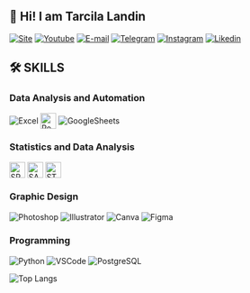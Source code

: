 
## 👋 Hi! I am Tarcila Landin 

[![Site](https://img.shields.io/website?label=TudocomExcel.com.br&style=for-the-badge&url=https://tudocomexcel.com.br/)](https://tudocomexcel.com.br)
[![Youtube](https://img.shields.io/badge/YouTube-FF0000?style=for-the-badge&logo=youtube&logoColor=white)](https://youtube.com/tudocomexcel)
[![E-mail](https://img.shields.io/badge/Gmail-D14836?style=for-the-badge&logo=gmail&logoColor=white)](mailto:tarcilalandin.tce@gmail.com)
[![Telegram](https://img.shields.io/badge/Telegram-2CA5E0?style=for-the-badge&logo=telegram&logoColor=white)](https://t.me/tudocomexcel)
[![Instagram](https://img.shields.io/badge/Instagram-E4405F?style=for-the-badge&logo=instagram&logoColor=white)](https://instagram.com/tudocomexcel)
[![Likedin](https://img.shields.io/badge/LinkedIn-0077B5?style=for-the-badge&logo=linkedin&logoColor=white)](https://www.linkedin.com/in/tarcilalandin/)

## 🛠️ SKILLS

### Data Analysis and Automation
<div style="display: inline_block">
  <img align="center" alt="Excel" src="https://img.shields.io/badge/Microsoft_Excel-217346?style=for-the-badge&logo=microsoft-excel&logoColor=white" />
  <img align="center" alt="PowerBI" src="https://tudocomexcel.com.br/wp-content/uploads/2024/06/pbi_logo.png" height="28"/>
  <img align="center" alt="GoogleSheets" src="https://img.shields.io/badge/Google%20Sheets-34A853?style=for-the-badge&logo=google-sheets&logoColor=white" />
</div>

### Statistics and Data Analysis
<div style="display: inline_block">
<img align="center" alt="SPSS" src="https://tudocomexcel.com.br/wp-content/uploads/2024/06/spss_logo-2.png" height="28"/>
<img align="center" alt="SAS" src="https://tudocomexcel.com.br/wp-content/uploads/2024/06/sas_logo.png" height="28" backcolor=white/>
<img align="center" alt="STATA" src="https://tudocomexcel.com.br/wp-content/uploads/2024/06/stata_logo.png" height="28"/>
</div>

### Graphic Design
<div style="display: inline_block">
<img align="center" alt="Photoshop" src="https://img.shields.io/badge/Adobe%20Photoshop-31A8FF?logo=adobephotoshop&logoColor=fff&style=for-the-badge" />
<img align="center" alt="Illustrator" src="https://img.shields.io/badge/Adobe%20Illustrator-FF9A00?logo=adobeillustrator&logoColor=fff&style=for-the-badge" />
<img align="center" alt="Canva" src="https://img.shields.io/badge/Canva-%2300C4CC.svg?&style=for-the-badge&logo=Canva&logoColor=white" />
<img align="center" alt="Figma" src="https://img.shields.io/badge/Figma-F24E1E?style=for-the-badge&logo=figma&logoColor=white" />
</div>

### Programming
<div style="display: inline_block">
<img align="center" alt="Python" src="https://img.shields.io/badge/Python-3776AB?style=for-the-badge&logo=python&logoColor=white" />
<img align="center" alt="VSCode" src="https://img.shields.io/badge/Visual_Studio_Code-0078D4?style=for-the-badge&logo=visual%20studio%20code&logoColor=white" />
<img align="center" alt="PostgreSQL" src="https://img.shields.io/badge/PostgreSQL-316192?style=for-the-badge&logo=postgresql&logoColor=white" />
<p>
</div>

![Top Langs](https://github-readme-stats.vercel.app/api/top-langs/?username=TarcilaLandin&layout=compact)



